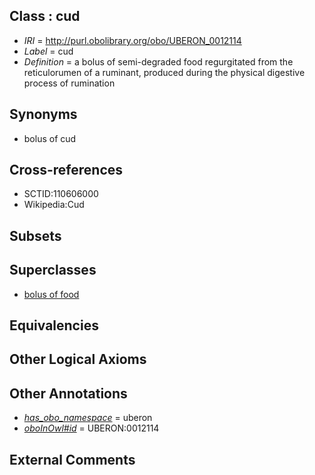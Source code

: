 
## Class : cud

 * *IRI* = http://purl.obolibrary.org/obo/UBERON_0012114
 * *Label* = cud
 * *Definition* = a bolus of semi-degraded food regurgitated from the reticulorumen of a ruminant, produced during the physical digestive process of rumination

## Synonyms

 * bolus of cud

## Cross-references

 * SCTID:110606000
 * Wikipedia:Cud

## Subsets


## Superclasses

 * [bolus of food](../../UBERON/13/UBERON_0012113.md)

## Equivalencies


## Other Logical Axioms


## Other Annotations

 * *[has_obo_namespace](../../ce/oboInOwl#hasOBONamespace.md)* = uberon
 * *[oboInOwl#id](../../id/oboInOwl#id.md)* = UBERON:0012114

## External Comments

